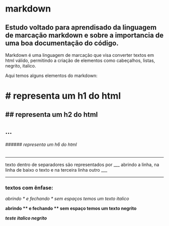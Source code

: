 # markdown

## Estudo voltado para aprendisado da linguagem de marcação markdown e sobre a importancia de uma boa documentação do código.

Markdown é uma linguagem de marcação  que visa converter textos em html válido, permitindo a criação de elementos como cabeçalhos, listas, negrito, italico.

Aqui temos alguns elementos do markdown:

# # representa um h1 do html
##  ## representa um h2 do html
## ...
######  ###### representa um h6 do html

___  

  texto dentro de separadores são representados por ___ abrindo a linha, na linha de baixo o texto e na terceira linha outro ___
___

### textos com ênfase:

*abrindo * e fechando * sem espaços temos um texto italico*

**abrindo ** e fechando ** sem espaço temos um texto negrito**


***teste italico negrito***


